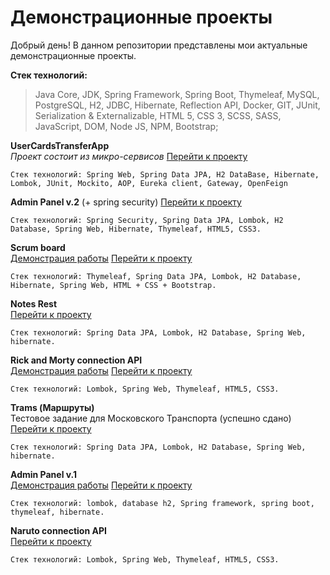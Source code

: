 # Демонстрационные проекты
Добрый день! В данном репозитории представлены мои актуальные демонстрационные проекты.

**Стек технологий:**
> Java Core, JDK, Spring Framework, Spring Boot, Thymeleaf, MySQL, PostgreSQL, H2, JDBC, Hibernate, Reflection API, Docker, GIT, JUnit, Serialization & Externalizable, HTML 5, CSS 3, SCSS, SASS, JavaScript, DOM, Node JS, NPM, Bootstrap;

**UserCardsTransferApp**   
*Проект состоит из микро-сервисов*
[Перейти к проекту](https://github.com/RomanMakulin/SpringProjects/tree/main/CardTransferApp)

``` Стек технологий: Spring Web, Spring Data JPA, H2 DataBase, Hibernate, Lombok, JUnit, Mockito, AOP, Eureka client, Gateway, OpenFeign ```

**Admin Panel v.2**    (+ spring security)
[Перейти к проекту](https://github.com/RomanMakulin/SpringProjects/tree/main/AdminPanelV2)

``` Стек технологий: Spring Security, Spring Data JPA, Lombok, H2 Database, Spring Web, Hibernate, Thymeleaf, HTML5, CSS3. ```

**Scrum board**   
[Демонстрация работы](https://www.youtube.com/watch?v=hu0x4bNrNXo)
[Перейти к проекту](https://github.com/RomanMakulin/SpringProjects/tree/main/Scrum-board)

``` Стек технологий: Thymeleaf, Spring Data JPA, Lombok, H2 Database, Hibernate, Spring Web, HTML + CSS + Bootstrap. ```

**Notes Rest**   
[Перейти к проекту](https://github.com/RomanMakulin/SpringProjects/tree/main/NotesRest)

``` Стек технологий: Spring Data JPA, Lombok, H2 Database, Spring Web, hibernate. ```

**Rick and Morty connection API**   
[Демонстрация работы](https://www.youtube.com/watch?v=jIqD4gj3N8s)
[Перейти к проекту](https://github.com/RomanMakulin/SpringProjects/tree/main/RickAndMortyApi)

``` Стек технологий: Lombok, Spring Web, Thymeleaf, HTML5, CSS3. ```

**Trams (Маршруты)**   
Тестовое задание для Московского Транспорта (успешно сдано)
[Перейти к проекту](https://github.com/RomanMakulin/SpringProjects/tree/main/TramsRest)

``` Стек технологий: Spring Data JPA, Lombok, H2 Database, Spring Web, hibernate. ```

**Admin Panel v.1**    
[Демонстрация работы](https://www.youtube.com/watch?v=mq4shToaQZg&t=21s)
[Перейти к проекту](https://github.com/RomanMakulin/SpringProjects/tree/main/AdminPanelV1)

``` Стек технологий: lombok, database h2, Spring framework, spring boot, thymeleaf, hibernate. ```

**Naruto connection API**   
[Перейти к проекту](https://github.com/RomanMakulin/SpringProjects/tree/main/NarutoApi)

``` Стек технологий: Lombok, Spring Web, Thymeleaf, HTML5, CSS3. ```
